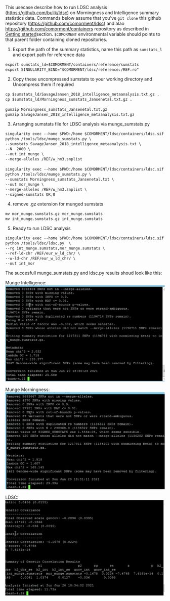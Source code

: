 This usecase describe how to run LDSC analysis (https://github.com/bulik/ldsc) on Morningness and Intelligence summary statistics data. Commands below assume that you've ``git clone`` this github repository (https://github.com/comorment/ldsc) and alao https://github.com/comorment/containers repository as described in [Getting started](https://github.com/comorment/containers#getting-started)section. ``$COMORMENT`` environmental variable should points to that parent folder containing cloned repositories.

1.  Export the path of the summary statistics, name this path as ``sumstats_l`` and export path for reference data
```
export sumstats_ld=$COMORMENT/containers/reference/sumstats
export SINGULARITY_BIND="$COMORMENT/ldsc/reference:/REF:ro"
```

2. Copy these uncompressed sumstats to your working directory and Uncompress them if required 
```
cp $sumstats_ld/SavageJansen_2018_intelligence_metaanalysis.txt.gz .
cp $sumstats_ld/Morningness_sumstats_Jansenetal.txt.gz .

gunzip Morningness_sumstats_Jansenetal.txt.gz
gunzip SavageJansen_2018_intelligence_metaanalysis.txt.gz
```

3. Arranging sumstats file for LDSC analysis via  munge_sumstats.py

```
singularity exec --home $PWD:/home $COMORMENT/ldsc/containers/ldsc.sif python /tools/ldsc/munge_sumstats.py \
--sumstats SavageJansen_2018_intelligence_metaanalysis.txt \
--N  2000 \
--out int_munge \
--merge-alleles /REF/w_hm3.snplist

singularity exec --home $PWD:/home $COMORMENT/ldsc/containers/ldsc.sif python /tools/ldsc/munge_sumstats.py \
--sumstats Morningness_sumstats_Jansenetal.txt \
--out mor_munge \
--merge-alleles /REF/w_hm3.snplist \
--signed-sumstats OR,0
```

4. remove .gz extension for munged sumstats

```
mv mor_munge.sumstats.gz mor_munge.sumstats
mv int_munge.sumstats.gz int_munge.sumstats
```

5. Ready to run LDSC analysis

```
singularity exec --home $PWD:/home $COMORMENT/ldsc/containers/ldsc.sif python /tools/ldsc/ldsc.py  \
--rg int_munge.sumstats,mor_munge.sumstats \
--ref-ld-chr /REF/eur_w_ld_chr/ \
--w-ld-chr /REF/eur_w_ld_chr/ \
--out int_mor
```

The succesfull munge_sumstats.py and ldsc.py results shoud look like this:

Munge Intelligence:
![munge1.png](https://raw.githubusercontent.com/comorment/ldsc/main/docs/ldsc_demo/munge1.png)

Munge Morningness:
![munge2.png](https://raw.githubusercontent.com/comorment/ldsc/main/docs/ldsc_demo/munge2.png)

LDSC:
![ldsc.png](https://raw.githubusercontent.com/comorment/ldsc/main/docs/ldsc_demo/ldsc.png)


